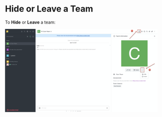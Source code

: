 # Hide or Leave a Team

To **Hide** or **Leave** a team:

![](../../../../.gitbook/assets/image%20%28362%29.png)

